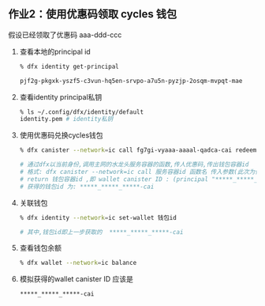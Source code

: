 ## 作业2：使用优惠码领取 cycles 钱包

假设已经领取了优惠码  aaa-ddd-ccc

1. 查看本地的principal id

   ```bash
   % dfx identity get-principal
   
   pjf2g-pkgxk-yszf5-c3vun-hq5en-srvpo-a7u5n-pyzjp-2osqm-mvpqt-mae
   ```

2. 查看identity principal私钥

   ```bash
   % ls ~/.config/dfx/identity/default
   identity.pem # identity私钥
   ```

3. 使用优惠码兑换cycles钱包

   ```bash
   % dfx canister --network=ic call fg7gi-vyaaa-aaaal-qadca-cai redeem '(aaa-ddd-ccc)'
   
   # 通过dfx以当前身份,调用主网的水龙头服务容器的函数,传人优惠码,传出钱包容器id
   # 格式: dfx canister --network=ic call 服务容器id 函数名 传入参数(此次为优惠码)
   # return 钱包容器id ,即 wallet canister ID : (principal "*****_*****_*****-cai")
   # 获得的钱包id 为: *****_*****_*****-cai
   ```

4. 关联钱包

   ```bash
   % dfx identity --network=ic set-wallet 钱包id
   
   # 其中,钱包id即上一步获取的  *****_*****_*****-cai
   ```

5. 查看钱包余额

   ```bash
   % dfx wallet --network=ic balance
   ```

6. 模拟获得的wallet canister ID 应该是 

   ```bash
   *****_*****_*****-cai
   ```
